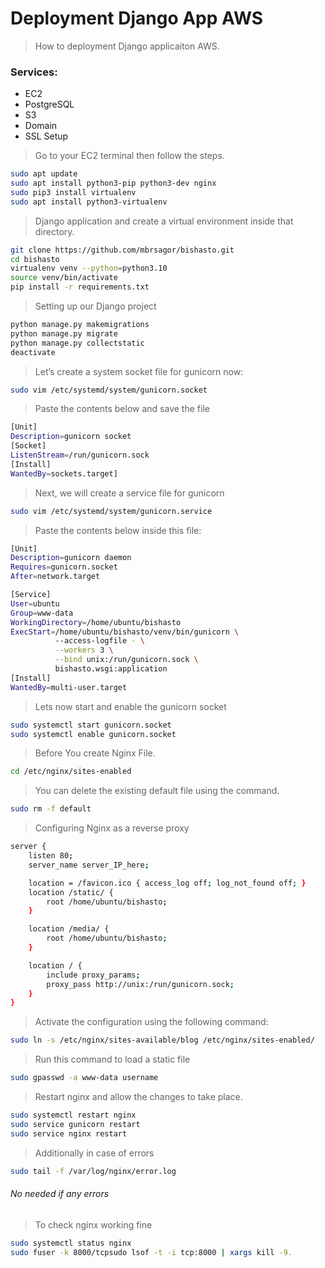 # Deployment Django App AWS
> How to deployment Django applicaiton AWS.

### Services:
- EC2
- PostgreSQL
- S3
- Domain
- SSL Setup

> Go to your EC2 terminal then follow the steps.

```bash
sudo apt update
sudo apt install python3-pip python3-dev nginx
sudo pip3 install virtualenv
sudo apt install python3-virtualenv
```

> Django application and create a virtual environment inside that directory.

```bash
git clone https://github.com/mbrsagor/bishasto.git
cd bishasto
virtualenv venv --python=python3.10
source venv/bin/activate
pip install -r requirements.txt
```

> Setting up our Django project

```bash
python manage.py makemigrations
python manage.py migrate
python manage.py collectstatic
deactivate
```

> Let’s create a system socket file for gunicorn now:
```bash
sudo vim /etc/systemd/system/gunicorn.socket
```
> Paste the contents below and save the file

```bash
[Unit]
Description=gunicorn socket
[Socket]
ListenStream=/run/gunicorn.sock
[Install]
WantedBy=sockets.target]
```

> Next, we will create a service file for gunicorn
```bash
sudo vim /etc/systemd/system/gunicorn.service
```
> Paste the contents below inside this file:

```bash
[Unit]
Description=gunicorn daemon
Requires=gunicorn.socket
After=network.target

[Service]
User=ubuntu
Group=www-data
WorkingDirectory=/home/ubuntu/bishasto
ExecStart=/home/ubuntu/bishasto/venv/bin/gunicorn \
          --access-logfile - \
          --workers 3 \
          --bind unix:/run/gunicorn.sock \
          bishasto.wsgi:application
[Install]
WantedBy=multi-user.target
```

> Lets now start and enable the gunicorn socket
```bash
sudo systemctl start gunicorn.socket
sudo systemctl enable gunicorn.socket
```

> Before You create Nginx File.
```bash
cd /etc/nginx/sites-enabled
```

> You can delete the existing default file using the command.
```bash
sudo rm -f default
```

> Configuring Nginx as a reverse proxy
```bash
server {
    listen 80;
    server_name server_IP_here;

    location = /favicon.ico { access_log off; log_not_found off; }
    location /static/ {
        root /home/ubuntu/bishasto;
    }

    location /media/ {
        root /home/ubuntu/bishasto;
    }

    location / {
        include proxy_params;
        proxy_pass http://unix:/run/gunicorn.sock;
    }
}
```

> Activate the configuration using the following command:
```bash
sudo ln -s /etc/nginx/sites-available/blog /etc/nginx/sites-enabled/
```

> Run this command to load a static file
```bash
sudo gpasswd -a www-data username
```

> Restart nginx and allow the changes to take place.
```bash
sudo systemctl restart nginx
sudo service gunicorn restart
sudo service nginx restart
```

> Additionally in case of errors
```bash
sudo tail -f /var/log/nginx/error.log
```

###### No needed if any errors
> To check nginx working fine
```bash
sudo systemctl status nginx
sudo fuser -k 8000/tcpsudo lsof -t -i tcp:8000 | xargs kill -9. 
```
